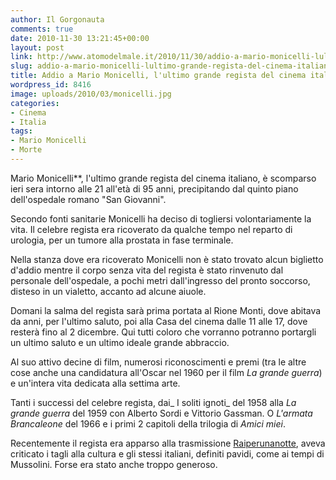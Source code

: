 ```yaml
---
author: Il Gorgonauta
comments: true
date: 2010-11-30 13:21:45+00:00
layout: post
link: http://www.atomodelmale.it/2010/11/30/addio-a-mario-monicelli-lultimo-grande-regista-del-cinema-italiano/
slug: addio-a-mario-monicelli-lultimo-grande-regista-del-cinema-italiano
title: Addio a Mario Monicelli, l'ultimo grande regista del cinema italiano.
wordpress_id: 8416
image: uploads/2010/03/monicelli.jpg
categories:
- Cinema
- Italia
tags:
- Mario Monicelli
- Morte
---
```


Mario Monicelli**, l'ultimo grande regista del cinema italiano, è scomparso ieri sera intorno alle 21 all'età di 95 anni, precipitando dal quinto piano dell'ospedale romano "San Giovanni".

Secondo fonti sanitarie Monicelli ha deciso di togliersi volontariamente la vita. Il celebre regista era ricoverato da qualche tempo nel reparto di urologia, per un tumore alla prostata in fase terminale.

Nella stanza dove era ricoverato Monicelli non è stato trovato alcun biglietto d'addio mentre il corpo senza vita del regista è stato rinvenuto dal personale dell'ospedale, a pochi metri dall'ingresso del pronto soccorso, disteso in un vialetto, accanto ad alcune aiuole.

Domani la salma del regista sarà prima portata al Rione Monti, dove abitava da anni, per l'ultimo saluto, poi alla Casa del cinema dalle 11 alle 17, dove resterà fino al 2 dicembre. Qui tutti coloro che vorranno potranno portargli un ultimo saluto e un ultimo ideale grande abbraccio.

Al suo attivo decine di film, numerosi riconoscimenti e premi (tra le altre cose anche una candidatura all'Oscar nel 1960 per il film _La grande guerra_) e un'intera vita dedicata alla settima arte.

Tanti i successi del celebre regista, dai_ I soliti ignoti_ del 1958 alla _La grande guerra_ del 1959 con Alberto Sordi e Vittorio Gassman. O _L'armata Brancaleone_ del 1966 e i primi 2 capitoli della trilogia di _Amici miei_.

Recentemente il regista era apparso alla trasmissione [Raiperunanotte](/2010/03/26/raiperunanotte.html), aveva criticato i tagli alla cultura e gli stessi italiani, definiti pavidi, come ai tempi di Mussolini. Forse era stato anche troppo generoso.
